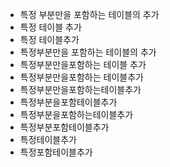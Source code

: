﻿- 특정 부분만을 포함하는 테이블의 추가
- 특정 테이블 추가
- 특정 테이블추가
- 특정부분만을 포함하는 테이블의 추가
- 특정부분만을포함하는 테이블 추가
- 특정부분만을포함하는 테이블추가
- 특정부분만을포함하는테이블추가
- 특정부분을포함테이블추가
- 특정부분을포함하는테이블추가
- 특정부분포함테이블추가
- 특정테이블추가
- 특정포함테이블추가
